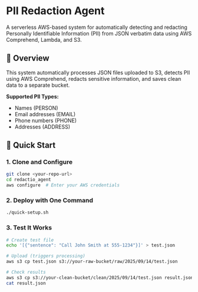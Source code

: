 # PII Redaction Agent

A serverless AWS-based system for automatically detecting and redacting Personally Identifiable Information (PII) from JSON verbatim data using AWS Comprehend, Lambda, and S3.

## 🎯 Overview

This system automatically processes JSON files uploaded to S3, detects PII using AWS Comprehend, redacts sensitive information, and saves clean data to a separate bucket.

**Supported PII Types:**
- Names (PERSON)
- Email addresses (EMAIL)
- Phone numbers (PHONE)
- Addresses (ADDRESS)

## 🚀 Quick Start

### 1. Clone and Configure
```bash
git clone <your-repo-url>
cd redactio_agent
aws configure  # Enter your AWS credentials
```

### 2. Deploy with One Command
```bash
./quick-setup.sh
```

### 3. Test It Works
```bash
# Create test file
echo '[{"sentence": "Call John Smith at 555-1234"}]' > test.json

# Upload (triggers processing)
aws s3 cp test.json s3://your-raw-bucket/raw/2025/09/14/test.json

# Check results
aws s3 cp s3://your-clean-bucket/clean/2025/09/14/test.json result.json
cat result.json
```
